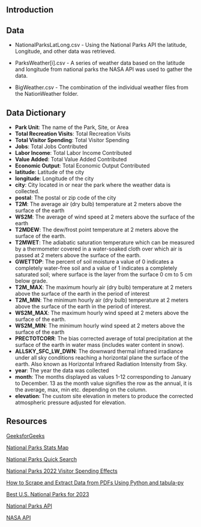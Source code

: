 ## Introduction

## Data

* NationalParksLatLong.csv - Using the National Parks API the latitude, Longitude, and other data was retrieved. 

* ParksWeather[i].csv - A series of weather data based on the latitude and longitude from national parks the NASA API was used to gather the data. 

* BigWeather.csv - The combination of the individual weather files from the NationWeather folder.

## Data Dictionary 
* **Park Unit**: The name of the Park, Site, or Area
* **Total Recreation Visits**: Total Recreation Visits
* **Total Visitor Spending**: Total Visitor Spending
* **Jobs**: Total Jobs Contributed
* **Labor Income**: Total Labor Income Contributed
* **Value Added**: Total Value Added Contributed
* **Economic Output**: Total Economic Output Contributed
* **latitude**: Latitude of the city
* **longitude**: Longitude of the city
* **city**: City located in or near the park where the weather data is collected.
* **postal**: The postal or zip code of the city
* **T2M**: The average air (dry bulb) temperature at 2 meters above the surface of the earth
* **WS2M**: The average of wind speed at 2 meters above the surface of the earth
* **T2MDEW**: The dew/frost point temperature at 2 meters above the surface of the earth.
* **T2MWET**: The adiabatic saturation temperature which can be measured by a thermometer covered in a water-soaked cloth over which air is passed at 2 meters above the surface of the earth.
* **GWETTOP**: The percent of soil moisture a value of 0 indicates a completely water-free soil and a value of 1 indicates a completely saturated soil; where surface is the layer from the surface 0 cm to 5 cm below grade.
* **T2M_MAX**: The maximum hourly air (dry bulb) temperature at 2 meters above the surface of the earth in the period of interest
* **T2M_MIN**: The minimum hourly air (dry bulb) temperature at 2 meters above the surface of the earth in the period of interest.
* **WS2M_MAX**: The maximum hourly wind speed at 2 meters above the surface of the earth.
* **WS2M_MIN**: The minimum hourly wind speed at 2 meters above the surface of the earth
* **PRECTOTCORR**: The bias corrected average of total precipitation at the surface of the earth in water mass (includes water content in snow). 
* **ALLSKY_SFC_LW_DWN**: The downward thermal infrared irradiance under all sky conditions reaching a horizontal plane the surface of the earth. Also known as Horizontal Infrared Radiation Intensity from Sky.
* **year**: The year the data was collected
* **month**: The months displayed as values 1-12 corresponding to January to December. 13 as the month value signifies the row as the annual, it is the average, max, min etc. depending on the column.   
* **elevation**: The custom site elevation in meters to produce the corrected atmospheric pressure adjusted for elevation.



## Resources
[GeeksforGeeks](https://www.geeksforgeeks.org/how-to-scrape-all-pdf-files-in-a-website/)

[National Parks Stats Map](https://irma.nps.gov/Stats/)

[National Parks Quick Search](https://irma.nps.gov/DataStore/Search/Quick)

[National Parks 2022 Visitor Spending Effects](https://www.nps.gov/subjects/socialscience/vse.htm)

[How to Scrape and Extract Data from PDFs Using Python and tabula-py](https://towardsdatascience.com/scrape-data-from-pdf-files-using-python-fe2dc96b1e68)

[Best U.S. National Parks for 2023](https://travel.usnews.com/rankings/best-national-parks-in-the-usa/)

[National Parks API](https://www.nps.gov/subjects/digital/nps-data-api.htm)

[NASA API](https://power.larc.nasa.gov/data-access-viewer/)